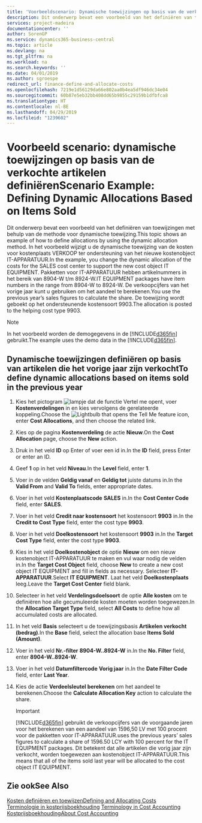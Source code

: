 ```yaml
---
title: 'Voorbeeldscenario: Dynamische toewijzingen op basis van de verkochte artikelen definiëren | Microsoft Docs'
description: Dit onderwerp bevat een voorbeeld van het definiëren van toewijzingen met behulp van de methode voor dynamische toewijzing.
services: project-madeira
documentationcenter: ''
author: SorenGP
ms.service: dynamics365-business-central
ms.topic: article
ms.devlang: na
ms.tgt_pltfrm: na
ms.workload: na
ms.search.keywords: ''
ms.date: 04/01/2019
ms.author: sgroespe
redirect_url: finance-define-and-allocate-costs
ms.openlocfilehash: 7219e1d56129da66e802aa0b4ea5df946dc34e04
ms.sourcegitcommit: 60b87e5eb32bb408dd65b9855c29159b1dfbfca8
ms.translationtype: HT
ms.contentlocale: nl-BE
ms.lasthandoff: 04/29/2019
ms.locfileid: "1239602"
---
```

# <a name="scenario-example-defining-dynamic-allocations-based-on-items-sold"></a><span data-ttu-id="882e3-103">Voorbeeld scenario: dynamische toewijzingen op basis van de verkochte artikelen definiëren</span><span class="sxs-lookup"><span data-stu-id="882e3-103">Scenario Example: Defining Dynamic Allocations Based on Items Sold</span></span>
<span data-ttu-id="882e3-104">Dit onderwerp bevat een voorbeeld van het definiëren van toewijzingen met behulp van de methode voor dynamische toewijzing.</span><span class="sxs-lookup"><span data-stu-id="882e3-104">This topic shows an example of how to define allocations by using the dynamic allocation method.</span></span> <span data-ttu-id="882e3-105">In het voorbeeld wijzigt u de dynamische toewijzing van de kosten voor kostenplaats VERKOOP ter ondersteuning van het nieuwe kostenobject IT-APPARATUUR.</span><span class="sxs-lookup"><span data-stu-id="882e3-105">In the example, you change the dynamic allocation of the costs for the SALES cost center to support the new cost object IT EQUIPMENT.</span></span> <span data-ttu-id="882e3-106">Pakketten voor IT-APPARATUUR hebben artikelnummers in het bereik van 8904-W t/m 8924-W.</span><span class="sxs-lookup"><span data-stu-id="882e3-106">IT EQUIPMENT packages have item numbers in the range from 8904-W to 8924-W.</span></span> <span data-ttu-id="882e3-107">De verkoopcijfers van het vorige jaar kunt u gebruiken om het aandeel te berekenen.</span><span class="sxs-lookup"><span data-stu-id="882e3-107">You use the previous year’s sales figures to calculate the share.</span></span> <span data-ttu-id="882e3-108">De toewijzing wordt geboekt op het ondersteunende kostensoort 9903.</span><span class="sxs-lookup"><span data-stu-id="882e3-108">The allocation is posted to the helping cost type 9903.</span></span>  

> [!NOTE]  
>  <span data-ttu-id="882e3-109">In het voorbeeld worden de demogegevens in de [!INCLUDE[d365fin](includes/d365fin_md.md)] gebruikt.</span><span class="sxs-lookup"><span data-stu-id="882e3-109">The example uses the demo data in the [!INCLUDE[d365fin](includes/d365fin_md.md)].</span></span>  

## <a name="to-define-dynamic-allocations-based-on-items-sold-in-the-previous-year"></a><span data-ttu-id="882e3-110">Dynamische toewijzingen definiëren op basis van artikelen die het vorige jaar zijn verkocht</span><span class="sxs-lookup"><span data-stu-id="882e3-110">To define dynamic allocations based on items sold in the previous year</span></span>  

1.  <span data-ttu-id="882e3-111">Kies het pictogram ![lampje dat de functie Vertel me opent](media/ui-search/search_small.png "Vertel me wat u wilt doen"), voer **Kostenverdelingen** in en kies vervolgens de gerelateerde koppeling.</span><span class="sxs-lookup"><span data-stu-id="882e3-111">Choose the ![Lightbulb that opens the Tell Me feature](media/ui-search/search_small.png "Tell me what you want to do") icon, enter **Cost Allocations**, and then choose the related link.</span></span>  
2.  <span data-ttu-id="882e3-112">Kies op de pagina **Kostenverdeling** de actie **Nieuw**.</span><span class="sxs-lookup"><span data-stu-id="882e3-112">On the **Cost Allocation** page, choose the **New** action.</span></span>  
3.  <span data-ttu-id="882e3-113">Druk in het veld **ID** op Enter of voer een id in.</span><span class="sxs-lookup"><span data-stu-id="882e3-113">In the **ID** field, press Enter or enter an ID.</span></span>  
4.  <span data-ttu-id="882e3-114">Geef **1** op in het veld **Niveau**.</span><span class="sxs-lookup"><span data-stu-id="882e3-114">In the **Level** field, enter **1**.</span></span>  
5.  <span data-ttu-id="882e3-115">Voer in de velden **Geldig vanaf** en **Geldig tot** juiste datums in.</span><span class="sxs-lookup"><span data-stu-id="882e3-115">In the **Valid From** and **Valid To** fields, enter appropriate dates.</span></span>  
6.  <span data-ttu-id="882e3-116">Voer in het veld **Kostenplaatscode** **SALES** in.</span><span class="sxs-lookup"><span data-stu-id="882e3-116">In the **Cost Center Code** field, enter **SALES**.</span></span>  
7.  <span data-ttu-id="882e3-117">Voer in het veld **Credit naar kostensoort** het kostensoort **9903** in.</span><span class="sxs-lookup"><span data-stu-id="882e3-117">In the **Credit to Cost Type** field, enter the cost type **9903**.</span></span>  
8.  <span data-ttu-id="882e3-118">Voer in het veld **Doelkostensoort** het kostensoort **9903** in.</span><span class="sxs-lookup"><span data-stu-id="882e3-118">In the **Target Cost Type** field, enter the cost type **9903**.</span></span>  
9. <span data-ttu-id="882e3-119">Kies in het veld **Doelkostenobject** de optie **Nieuw** om een nieuw kostenobject IT-APPARATUUR te maken en vul waar nodig de velden in.</span><span class="sxs-lookup"><span data-stu-id="882e3-119">In the **Target Cost Object** field, choose **New** to create a new cost object IT EQUIPMENT and fill in fields as necessary.</span></span> <span data-ttu-id="882e3-120">Selecteer **IT-APPARATUUR**.</span><span class="sxs-lookup"><span data-stu-id="882e3-120">Select **IT EQUIPMENT**.</span></span> <span data-ttu-id="882e3-121">Laat het veld **Doelkostenplaats** leeg.</span><span class="sxs-lookup"><span data-stu-id="882e3-121">Leave the **Target Cost Center** field blank.</span></span>  
10. <span data-ttu-id="882e3-122">Selecteer in het veld **Verdelingsdoelsoort** de optie **Alle kosten** om te definiëren hoe alle gecumuleerde kosten moeten worden toegewezen.</span><span class="sxs-lookup"><span data-stu-id="882e3-122">In the **Allocation Target Type** field, select **All Costs** to define how all accumulated costs are allocated.</span></span>  
11. <span data-ttu-id="882e3-123">In het veld **Basis** selecteert u de toewijzingsbasis **Artikelen verkocht (bedrag)**.</span><span class="sxs-lookup"><span data-stu-id="882e3-123">In the **Base** field, select the allocation base **Items Sold (Amount)**.</span></span>  
12. <span data-ttu-id="882e3-124">Voer in het veld **Nr.-filter** **8904-W..8924-W** in.</span><span class="sxs-lookup"><span data-stu-id="882e3-124">In the **No. Filter** field, enter **8904-W..8924-W**.</span></span>  
13. <span data-ttu-id="882e3-125">Voer in het veld **Datumfiltercode** **Vorig jaar** in.</span><span class="sxs-lookup"><span data-stu-id="882e3-125">In the **Date Filter Code** field, enter **Last Year**.</span></span>  
14. <span data-ttu-id="882e3-126">Kies de actie **Verdeelsleutel berekenen** om het aandeel te berekenen.</span><span class="sxs-lookup"><span data-stu-id="882e3-126">Choose the **Calculate Allocation Key** action to calculate the share.</span></span>  

    > [!IMPORTANT]  
    >  [!INCLUDE[d365fin](includes/d365fin_md.md)] <span data-ttu-id="882e3-127">gebruikt de verkoopcijfers van de voorgaande jaren voor het berekenen van een aandeel van 1596,50 LV met 100 procent voor de pakketten voor IT-APPARATUUR.</span><span class="sxs-lookup"><span data-stu-id="882e3-127">uses the previous years’ sales figures to calculate a share of 1596.50 LCY with 100 percent for the IT EQUIPMENT packages.</span></span> <span data-ttu-id="882e3-128">Dit betekent dat alle artikelen die vorig jaar zijn verkocht, worden toegewezen aan kostenobject IT-APPARATUUR.</span><span class="sxs-lookup"><span data-stu-id="882e3-128">This means that all of the items sold last year will be allocated to the cost object IT EQUIPMENT.</span></span>  

## <a name="see-also"></a><span data-ttu-id="882e3-129">Zie ook</span><span class="sxs-lookup"><span data-stu-id="882e3-129">See Also</span></span>  
[<span data-ttu-id="882e3-130">Kosten definiëren en toewijzen</span><span class="sxs-lookup"><span data-stu-id="882e3-130">Defining and Allocating Costs</span></span>](finance-define-and-allocate-costs.md)  
<span data-ttu-id="882e3-131">[Terminologie in kostprijsboekhouding](finance-terminology-in-cost-accounting.md) </span><span class="sxs-lookup"><span data-stu-id="882e3-131">[Terminology in Cost Accounting](finance-terminology-in-cost-accounting.md) </span></span>  
[<span data-ttu-id="882e3-132">Kostprijsboekhouding</span><span class="sxs-lookup"><span data-stu-id="882e3-132">About Cost Accounting</span></span>](finance-about-cost-accounting.md)
